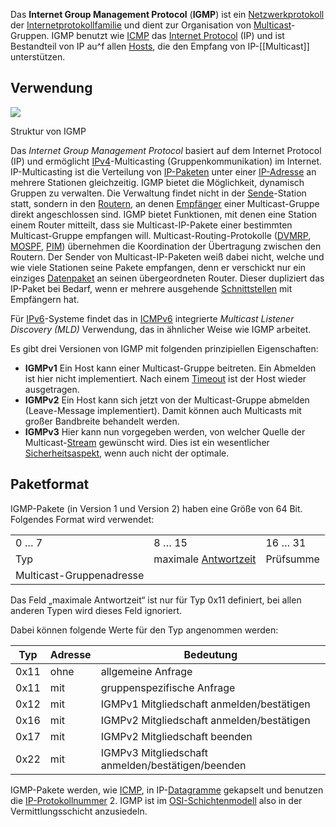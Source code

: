 Das **Internet Group Management Protocol** (**IGMP**) ist ein [Netzwerkprotokoll](https://de.wikipedia.org/wiki/Netzwerkprotokoll "Netzwerkprotokoll") der [Internetprotokollfamilie](https://de.wikipedia.org/wiki/Internetprotokollfamilie "Internetprotokollfamilie") und dient zur Organisation von [Multicast](https://de.wikipedia.org/wiki/Multicast "Multicast")-Gruppen. IGMP benutzt wie [ICMP](https://de.wikipedia.org/wiki/Internet_Control_Message_Protocol "Internet Control Message Protocol") das [Internet Protocol](https://de.wikipedia.org/wiki/Internet_Protocol "Internet Protocol") (IP) und ist Bestandteil von IP au^f allen [Hosts](https://de.wikipedia.org/wiki/Host_(Informationstechnik) "Host (Informationstechnik)"), die den Empfang von IP-[[Multicast]] unterstützen.

## Verwendung

[![](https://upload.wikimedia.org/wikipedia/commons/thumb/1/19/IGMP_LAN.svg/220px-IGMP_LAN.svg.png)](https://de.wikipedia.org/wiki/Datei:IGMP_LAN.svg)

Struktur von IGMP

Das _Internet Group Management Protocol_ basiert auf dem Internet Protocol (IP) und ermöglicht [IPv4](https://de.wikipedia.org/wiki/IPv4 "IPv4")-Multicasting (Gruppenkommunikation) im Internet. IP-Multicasting ist die Verteilung von [IP-Paketen](https://de.wikipedia.org/wiki/IP-Paket "IP-Paket") unter einer [IP-Adresse](https://de.wikipedia.org/wiki/IP-Adresse "IP-Adresse") an mehrere Stationen gleichzeitig. IGMP bietet die Möglichkeit, dynamisch Gruppen zu verwalten. Die Verwaltung findet nicht in der [Sende](https://de.wikipedia.org/wiki/Absender "Absender")-Station statt, sondern in den [Routern](https://de.wikipedia.org/wiki/Router "Router"), an denen [Empfänger](https://de.wikipedia.org/wiki/Empf%C3%A4nger_(Information) "Empfänger (Information)") einer Multicast-Gruppe direkt angeschlossen sind. IGMP bietet Funktionen, mit denen eine Station einem Router mitteilt, dass sie Multicast-IP-Pakete einer bestimmten Multicast-Gruppe empfangen will. Multicast-Routing-Protokolle ([DVMRP](https://de.wikipedia.org/wiki/Distance_Vector_Multicast_Routing_Protocol "Distance Vector Multicast Routing Protocol"), [MOSPF](https://de.wikipedia.org/wiki/MOSPF "MOSPF"), [PIM](https://de.wikipedia.org/wiki/Protocol_Independent_Multicast "Protocol Independent Multicast")) übernehmen die Koordination der Übertragung zwischen den Routern. Der Sender von Multicast-IP-Paketen weiß dabei nicht, welche und wie viele Stationen seine Pakete empfangen, denn er verschickt nur ein einziges [Datenpaket](https://de.wikipedia.org/wiki/Datenpaket "Datenpaket") an seinen übergeordneten Router. Dieser dupliziert das IP-Paket bei Bedarf, wenn er mehrere ausgehende [Schnittstellen](https://de.wikipedia.org/wiki/Schnittstelle "Schnittstelle") mit Empfängern hat.

Für [IPv6](https://de.wikipedia.org/wiki/IPv6 "IPv6")-Systeme findet das in [ICMPv6](https://de.wikipedia.org/wiki/ICMPv6 "ICMPv6") integrierte _Multicast Listener Discovery (MLD)_ Verwendung, das in ähnlicher Weise wie IGMP arbeitet.

Es gibt drei Versionen von IGMP mit folgenden prinzipiellen Eigenschaften:

- **IGMPv1** Ein Host kann einer Multicast-Gruppe beitreten. Ein Abmelden ist hier nicht implementiert. Nach einem [Timeout](https://de.wikipedia.org/wiki/Timeout_(Netzwerktechnik) "Timeout (Netzwerktechnik)") ist der Host wieder ausgetragen.
- **IGMPv2** Ein Host kann sich jetzt von der Multicast-Gruppe abmelden (Leave-Message implementiert). Damit können auch Multicasts mit großer Bandbreite behandelt werden.
- **IGMPv3** Hier kann nun vorgegeben werden, von welcher Quelle der Multicast-[Stream](https://de.wikipedia.org/wiki/Datenstrom "Datenstrom") gewünscht wird. Dies ist ein wesentlicher [Sicherheitsaspekt](https://de.wikipedia.org/wiki/Informationssicherheit "Informationssicherheit"), wenn auch nicht der optimale.

## Paketformat

IGMP-Pakete (in Version 1 und Version 2) haben eine Größe von 64 Bit. Folgendes Format wird verwendet:

|   |   |   |
|---|---|---|
|0 … 7|8 … 15|16 … 31|
|Typ|maximale [Antwortzeit](https://de.wikipedia.org/wiki/Antwortzeit "Antwortzeit")|Prüfsumme|
|Multicast-Gruppenadresse|   |   |

Das Feld „maximale Antwortzeit“ ist nur für Typ 0x11 definiert, bei allen anderen Typen wird dieses Feld ignoriert.

Dabei können folgende Werte für den Typ angenommen werden:

|Typ|Adresse|Bedeutung|
|---|---|---|
|0x11|ohne|allgemeine Anfrage|
|0x11|mit|gruppenspezifische Anfrage|
|0x12|mit|IGMPv1 Mitgliedschaft anmelden/bestätigen|
|0x16|mit|IGMPv2 Mitgliedschaft anmelden/bestätigen|
|0x17|mit|IGMPv2 Mitgliedschaft beenden|
|0x22|mit|IGMPv3 Mitgliedschaft anmelden/bestätigen/beenden|

IGMP-Pakete werden, wie [ICMP](https://de.wikipedia.org/wiki/Internet_Control_Message_Protocol "Internet Control Message Protocol"), in IP-[Datagramme](https://de.wikipedia.org/wiki/Datagramm "Datagramm") gekapselt und benutzen die [IP-Protokollnummer](https://de.wikipedia.org/wiki/Protokoll_(IP) "Protokoll (IP)") 2. IGMP ist im [OSI-Schichtenmodell](https://de.wikipedia.org/wiki/OSI-Modell "OSI-Modell") also in der Vermittlungsschicht anzusiedeln.